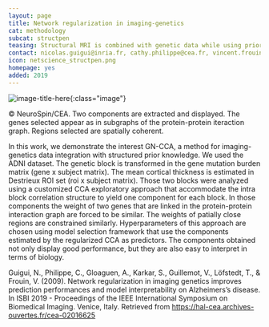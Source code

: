 ```yaml
---
layout: page
title: Network regularization in imaging-genetics
cat: methodology
subcat: structpen
teasing: Structural MRI is combined with genetic data while using prior knowledge of interactions  between genes. A Canonical Correlation Analysis (CCA) approach endowed with graph regularization is used.
contact: nicolas.guigui@inria.fr, cathy.philippe@cea.fr, vincent.frouin@cea.fr
icon: netscience_structpen.png
homepage: yes
added: 2019
---
```


![image-title-here]({{site.baseurl}}/images/research/{{page.icon}}){:class="image"}

&#169; NeuroSpin/CEA. Two components are extracted and displayed. The genes selected appear as in subgraphs of the protein-protein iteraction graph. Regions selected are spatially coherent.

In this work, we demonstrate the interest GN-CCA, a method for imaging-genetics data integration with structured prior knowledge. We used the ADNI dataset. The genetic block is transformed in the gene mutation burden matrix (gene x subject matrix). The mean cortical thickness is estimated in Destrieux ROI set (roi x subject matrix). Those two blocks were analyzed using a customized CCA exploratory approach that accommodate the intra block correlation structure to yield one component for each block. In those components the weight of two genes that are linked in the protein-protein interaction graph are forced to be similar. The weights of patially close regions are constrained similarly. Hyperparameters of this approach are chosen using model selection framework that use the components estimated by the regularized CCA as predictors. The components obtained not only display good performance, but they are also easy to interpret in terms of biology.



Guigui, N., Philippe, C., Gloaguen, A., Karkar, S., Guillemot, V., Löfstedt, T., & Frouin, V. (2009). Network regularization in imaging genetics improves prediction performances and model interpretability on Alzheimers’s disease. In ISBI 2019 - Proceedings of the IEEE International Symposium on Biomedical Imaging. Venice, Italy. Retrieved from 
<a class="external" target="_blank"  href="https://hal-cea.archives-ouvertes.fr/cea-02016625">https://hal-cea.archives-ouvertes.fr/cea-02016625</a>
